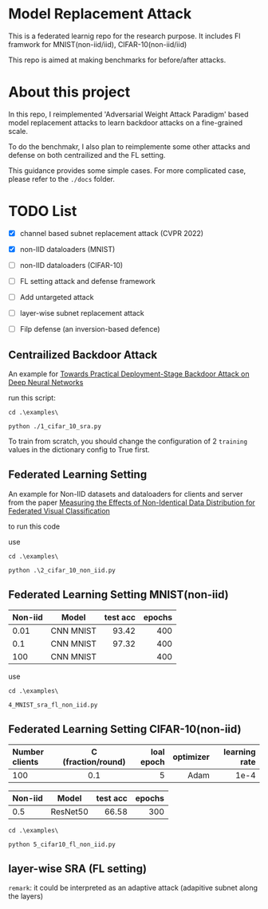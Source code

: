 # Model Replacement Attack
This is a federated learnig repo for the research purpose.
It includes Fl framwork for MNIST(non-iid/iid), CIFAR-10(non-iid/iid)

This repo is aimed at making benchmarks for before/after attacks.
# About this project


In this repo, I reimplemented 'Adversarial Weight Attack Paradigm' based model replacement attacks to learn backdoor attacks on a fine-grained scale.

To do the benchmakr, I also plan to reimplemente some other attacks and defense on both centrailized and the FL setting.

This guidance provides some simple cases.
For more complicated case, please refer to the `./docs` folder.

# TODO List
- [x] channel based subnet replacement attack (CVPR 2022)
- [x] non-IID dataloaders (MNIST)
- [ ] non-IID dataloaders (CIFAR-10)
- [ ] FL setting attack and defense framework
- [ ] Add untargeted attack
- [ ] layer-wise subnet replacement attack
- [ ] Filp defense (an inversion-based defence)


## Centrailized  Backdoor Attack


An example for [Towards Practical Deployment-Stage Backdoor Attack on Deep Neural Networks](https://arxiv.org/abs/2111.12965)

run this script:
```
cd .\examples\
```
```
python ./1_cifar_10_sra.py
```
To train from scratch, you should change the configuration of 2 `training` values in the dictionary config to True first.


## Federated Learning Setting
An example for Non-IID datasets and dataloaders for clients and server from the paper [Measuring the Effects of Non-Identical Data Distribution for Federated Visual Classification](https://arxiv.org/abs/1909.06335)

to run this code

use
```
cd .\examples\
```
```
python .\2_cifar_10_non_iid.py
```

## Federated Learning Setting MNIST(non-iid)
|  Non-iid | Model | test acc | epochs|
| :----------- | :------------: | ------------: | ------------: |
| 0.01        |    CNN MNIST        |    93.42       | 400|
| 0.1        |    CNN MNIST        |    97.32       | 400|
| 100        |    CNN MNIST        |          | 400|

use 
```
cd .\examples\
```
```
4_MNIST_sra_fl_non_iid.py
```
## Federated Learning Setting CIFAR-10(non-iid)
|  Number clients | C (fraction/round) | loal epoch | optimizer| learning rate|
| :----------- | :------------: | ------------: | ------------: |------------: |
| 100        |   0.1        |   5       | Adam|1e-4


|  Non-iid | Model | test acc | epochs|
| :----------- | :------------: | ------------: | ------------: |
| 0.5        |    ResNet50        |    66.58      | 300|
```
cd .\examples\
```
```
python 5_cifar10_fl_non_iid.py
```

## layer-wise SRA (FL setting)

`remark`: it could be interpreted as an adaptive attack (adapitive subnet along the layers)